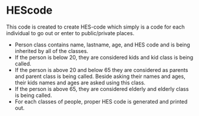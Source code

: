 # HEScode

This code is created to create HES-code which simply is a code for each individual to go out or enter to public/private places.

* Person class contains name, lastname, age, and HES code and is being inherited by all of the classes.
* If the person is below 20, they are considered kids and kid class is being called.
* If the person is above 20 and below 65 they are considered as parents and parent class is being called. Beside asking their names and ages, their kids names and ages are asked using this class.
* If the person is above 65, they are considered elderly and elderly class is being called.
* For each classes of people, proper HES code is generated and printed out.
